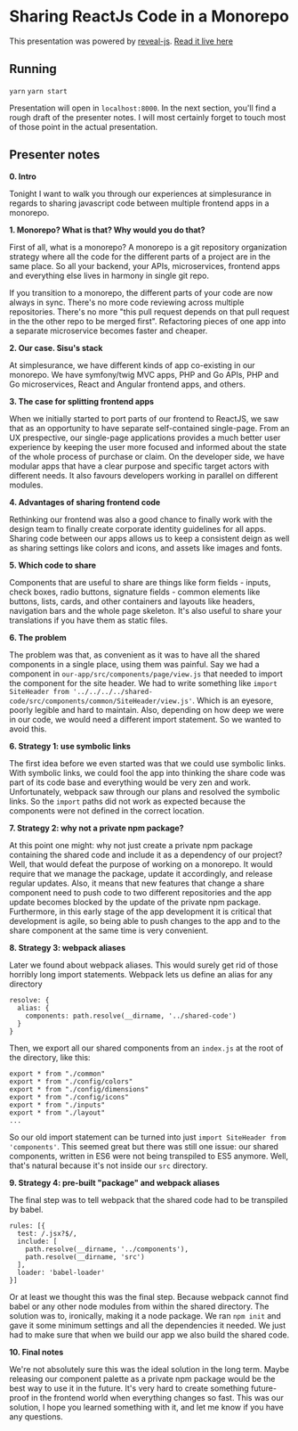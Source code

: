 # Sharing ReactJs Code in a Monorepo

This presentation was powered by [reveal-js](https://github.com/hakimel/reveal.js#online-editor).
[Read it live here](https://lopis.github.io/talk-sharing-reactjs-in-monorepo/)

## Running

`yarn`
`yarn start`

Presentation will open in `localhost:8000`. In the next section, you'll find a rough draft of the presenter notes. I will most certainly forget to touch most of those point in the actual presentation.

## Presenter notes

**0. Intro**

Tonight I want to walk you through our experiences at simplesurance in regards to sharing javascript code between multiple frontend apps in a monorepo.


**1. Monorepo? What is that? Why would you do that?**

First of all, what is a monorepo? A monorepo is a git repository organization strategy where all the code for the different parts of a project are in the same place. So all your backend, your APIs, microservices, frontend apps and everything else lives in harmony in single git repo.

If you transition to a monorepo, the different parts of your code are now always in sync. There's no more code reviewing across multiple repositories. There's no more "this pull request depends on that pull request in the the other repo to be merged first". Refactoring pieces of one app into a separate microservice becomes faster and cheaper.

**2. Our case. Sisu's stack**

At simplesurance, we have different kinds of app co-existing in our monorepo. We have symfony/twig MVC apps, PHP and Go APIs, PHP and Go microservices, React and Angular frontend apps, and others.

**3. The case for splitting frontend apps**

When we initially started to port parts of our frontend to ReactJS, we saw that as an opportunity to have separate self-contained single-page. From an UX prespective, our single-page applications provides a much better user experience by keeping the user more focused and informed about the state of the whole process of purchase or claim. On the developer side, we have modular apps that have a clear purpose and specific target actors with different needs. It also favours developers working in parallel on different modules.

**4. Advantages of sharing frontend code**

Rethinking our frontend was also a good chance to finally work with the design team to finally create corporate identity guidelines for all apps. Sharing code between our apps allows us to keep a consistent deign as well as sharing settings like colors and icons, and assets like images and fonts.

**5. Which code to share**

Components that are useful to share are things like form fields - inputs, check boxes, radio buttons, signature fields - common elements like buttons, lists, cards, and other containers and layouts like headers, navigation bars and the whole page skeleton.
It's also useful to share your translations if you have them as static files.

**6. The problem**

The problem was that, as convenient as it was to have all the shared components in a single place, using them was painful.
Say we had a component in `our-app/src/components/page/view.js` that needed to import the component for the site header. We had to write something like `import SiteHeader from '../../../../shared-code/src/components/common/SiteHeader/view.js'`. Which is an eyesore, poorly legible and hard to maintain. Also, depending on how deep we were in our code, we would need a different import statement. So we wanted to avoid this.

**6. Strategy 1: use symbolic links**

The first idea before we even started was that we could use symbolic links. With symbolic links, we could fool the app into thinking the share code was part of its code base and everything would be very zen and work.
Unfortunately, webpack saw through our plans and resolved the symbolic links. So the `import` paths did not work as expected because the components were not defined in the correct location.

**7. Strategy 2: why not a private npm package?**

At this point one might: why not just create a private npm package containing the shared code and include it as a dependency of our project?
Well, that would defeat the purpose of working on a monorepo. It would require that we manage the package, update it accordingly, and release regular updates. Also, it means that new features that change a share component need to push code to two different repositories and the app update becomes blocked by the update of the private npm package.
Furthermore, in this early stage of the app development it is critical that development is agile, so being able to push changes to the app and to the share component at the same time is very convenient.

**8. Strategy 3: webpack aliases**

Later we found about webpack aliases. This would surely get rid of those horribly long import statements. Webpack lets us define an alias for any directory

```
resolve: {
  alias: {
    components: path.resolve(__dirname, '../shared-code')
  }
}
```

Then, we export all our shared components from an `index.js` at the root of the directory, like this:

```
export * from "./common"
export * from "./config/colors"
export * from "./config/dimensions"
export * from "./config/icons"
export * from "./inputs"
export * from "./layout"
...
```

So our old import statement can be turned into just `import SiteHeader from 'components'`.
This seemed great but there was still one issue: our shared components, written in ES6 were not being transpiled to ES5 anymore. Well, that's natural because it's not inside our `src` directory.

**9. Strategy 4: pre-built "package" and webpack aliases**

The final step was to tell webpack that the shared code had to be transpiled by babel.

```
rules: [{
  test: /.jsx?$/,
  include: [
    path.resolve(__dirname, '../components'),
    path.resolve(__dirname, 'src')
  ],
  loader: 'babel-loader'
}]
```

Or at least we thought this was the final step. Because webpack cannot find babel or any other node modules from within the shared directory. The solution was to, ironically, making it a node package. We ran `npm init` and gave it some minimum settings and all the dependencies it needed. We just had to make sure that when we build our app we also build the shared code.

**10. Final notes**

We're not absolutely sure this was the ideal solution in the long term. Maybe releasing our component palette as a private npm package would be the best way to use it in the future. It's very hard to create something future-proof in the frontend world when everything changes so fast. This was our solution, I hope you learned something with it, and let me know if you have any questions.
